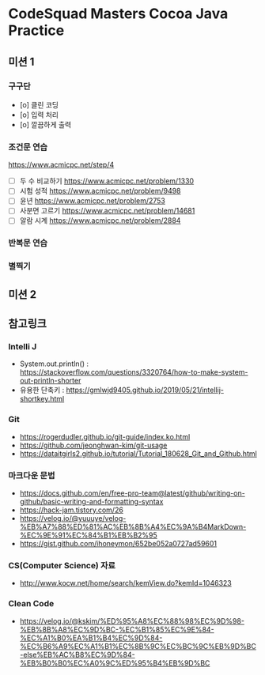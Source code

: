 # CodeSquad Masters Cocoa Java Practice

## 미션 1

### 구구단

- [o] 클린 코딩
- [o] 입력 처리
- [o] 깔끔하게 출력

### 조건문 연습

https://www.acmicpc.net/step/4

- [ ] 두 수 비교하기 https://www.acmicpc.net/problem/1330
- [ ] 시험 성적 https://www.acmicpc.net/problem/9498
- [ ] 윤년 https://www.acmicpc.net/problem/2753
- [ ] 사분면 고르기 https://www.acmicpc.net/problem/14681
- [ ] 알람 시계 https://www.acmicpc.net/problem/2884

### 반복문 연습



### 별찍기

## 미션 2

## 참고링크

### Intelli J

- System.out.println() : https://stackoverflow.com/questions/3320764/how-to-make-system-out-println-shorter
- 유용한 단축키 : https://gmlwjd9405.github.io/2019/05/21/intellij-shortkey.html

### Git

- https://rogerdudler.github.io/git-guide/index.ko.html
- https://github.com/jeonghwan-kim/git-usage
- https://dataitgirls2.github.io/tutorial/Tutorial_180628_Git_and_Github.html

### 마크다운 문법

- https://docs.github.com/en/free-pro-team@latest/github/writing-on-github/basic-writing-and-formatting-syntax
- https://hack-jam.tistory.com/26
- https://velog.io/@yuuuye/velog-%EB%A7%88%ED%81%AC%EB%8B%A4%EC%9A%B4MarkDown-%EC%9E%91%EC%84%B1%EB%B2%95
- https://gist.github.com/ihoneymon/652be052a0727ad59601

### CS(Computer Science) 자료

- http://www.kocw.net/home/search/kemView.do?kemId=1046323

### Clean Code

- https://velog.io/@kskim/%ED%95%A8%EC%88%98%EC%9D%98-%EB%8B%A8%EC%9D%BC-%EC%B1%85%EC%9E%84-%EC%A1%B0%EA%B1%B4%EC%9D%84-%EC%B6%A9%EC%A1%B1%EC%8B%9C%EC%BC%9C%EB%9D%BC-else%EB%AC%B8%EC%9D%84-%EB%B0%B0%EC%A0%9C%ED%95%B4%EB%9D%BC

